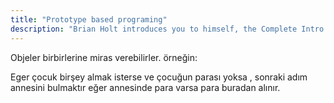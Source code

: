 ```yaml
---
title: "Prototype based programing"
description: "Brian Holt introduces you to himself, the Complete Intro to React version 6, and what you can expect to learn"
---
```


Objeler birbirlerine miras verebilirler. örneğin:

Eger çocuk birşey almak isterse ve çocuğun parası yoksa , sonraki adım annesini bulmaktır eğer annesinde para varsa para buradan alınır.
